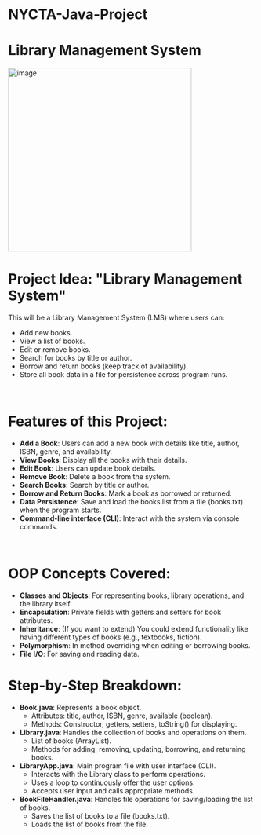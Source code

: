 # NYCTA-Java-Project

# Library Management System


<img width="374" alt="image" src="https://github.com/user-attachments/assets/be0e19f6-0d02-46ac-a8eb-637bdd8ca716" />

# Project Idea: "Library Management System"
This will be a Library Management System (LMS) where users can:
- Add new books.
- View a list of books.
- Edit or remove books.
- Search for books by title or author.
- Borrow and return books (keep track of availability).
- Store all book data in a file for persistence across program runs.

<br/>

# Features of this Project:
- **Add a Book**: Users can add a new book with details like title, author, ISBN, genre, and availability.
- **View Books**: Display all the books with their details.
- **Edit Book**: Users can update book details.
- **Remove Book**: Delete a book from the system.
- **Search Books**: Search by title or author.
- **Borrow and Return Books**: Mark a book as borrowed or returned.
- **Data Persistence**: Save and load the books list from a file (books.txt) when the program starts.
- **Command-line interface (CLI)**: Interact with the system via console commands.

<br/>

# OOP Concepts Covered:
- **Classes and Objects**: For representing books, library operations, and the library itself.
- **Encapsulation**: Private fields with getters and setters for book attributes.
- **Inheritance**: (If you want to extend) You could extend functionality like having different types of books (e.g., textbooks, fiction).
- **Polymorphism**: In method overriding when editing or borrowing books.
- **File I/O**: For saving and reading data.


# Step-by-Step Breakdown:
- **Book.java**: Represents a book object.
    - Attributes: title, author, ISBN, genre, available (boolean).
    - Methods: Constructor, getters, setters, toString() for displaying.
- **Library.java**: Handles the collection of books and operations on them.
    - List of books (ArrayList<Book>).
    - Methods for adding, removing, updating, borrowing, and returning books.
- **LibraryApp.java**: Main program file with user interface (CLI).
    - Interacts with the Library class to perform operations.
    - Uses a loop to continuously offer the user options.
    - Accepts user input and calls appropriate methods.
- **BookFileHandler.java**: Handles file operations for saving/loading the list of books.
    - Saves the list of books to a file (books.txt).
    - Loads the list of books from the file.
